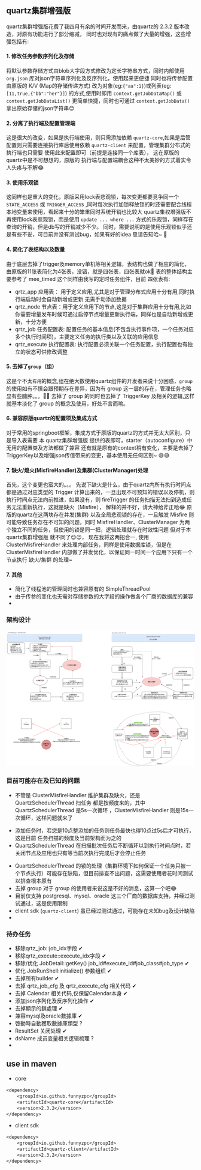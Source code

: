 

## quartz集群增强版
 
  quartz集群增强版花费了我四月有余的时间开发而来，由quartz的 2.3.2 版本改造，对原有功能进行了部分缩减，
同时也对现有的痛点做了大量的增强，这些增强包括有:

#### 1. 修改任务参数序列化及存储
  将默认参数存储方式由blob大字段方式修改为定长字符串方式，同时内部使用 `org.json` 库对json字符串序列化及反序列化，使用起来更便捷
  同时也将传参配置由原版的 K/V (Map的存储传递方式) 改为对象(eg:`{"aa":1}`)或列表(eg:`[11,true,{"bb":"her"}]`) 的方式,使用时即用
  `context.getJobDataMap()` 或 `context.getJobDataList()` 更简单快捷，同时也可通过 `context.getJobData()` 拿出原始存储的json字符串😊


#### 2. 分离了执行端及配置管理端
  这是很大的改变，如果是执行端使用，则只需添加依赖 `quartz-core`,如果是后管配置则只需要连接执行库后使用依赖 `quartz-client` 来配置，管理集群分布式的执行端也只需要
使用此来配置即可（前提是连接同一个库表）， 这在原版的quartz中是不可想想的，原版的 执行端与配置端耦合这种不太美妙的方式着实令人头疼与不解😂

#### 3. 使用乐观锁
  这同样也是重大的变化，原版采用lock表悲观锁，每次变更都要竞争同一个 `STATE_ACCESS` 或 `TRIGGER_ACCESS` ,同时每次执行加锁释放锁的时还需要配合线程本地变量来使用，看起来十分的笨重同时系统开销也比较大
  quartz集权增强版不再使用lock表悲观锁，而是使用 `update ... where ...` 方式的乐观锁，同样存在查询的开销，但是db写的开销减少不少。 
  同时，需要说明的是使用乐观锁似乎还是有些不妥，可目前并没有测试bug，如果有好的idea 恳请告知哈~ 🤦

#### 4. 简化了表结构以及数量
  由于底层去掉了trigger及memory单机等相关逻辑，表结构也做了相应的简化，由原版的11张表简化为4张表，没错，就是四张表，四张表就ok💪
  表的整体结构主要参考了 mee_timed 这个同样由我写的定时任务组件，目前 四张表有:
  + qrtz_app 应用表： 用于定义应用,尤其是对于管理分布式应用十分有用,同时执行端启动时会自动新增或更新 无需手动添加数据
  + qrtz_node 节点表：用于定义应用下的节点,这是对于集群应用十分有用,比如你需要增量发布时候可通过启停节点增量更新执行端，同样也是自动新增或更新，十分方便
  + qrtz_job 任务配置表: 配置任务的基本信息(不包含执行事件项，一个任务对应多个执行时间项)，主要定义任务的执行类以及关联的应用信息
  + qrtz_execute 执行配置表: 执行配置必须关联一个任务配置，执行配置也有独立的状态可供修改调整
  
#### 5. 去掉了`group`（组）
  这是个不太`有用`的概念,组在绝大数使用quartz组件的开发者来说十分困惑，`group`的使用如有不慎会跟预期存在差异，因为有 group 这一层的存在，管理任务也略显有些臃肿。。。🤨🤨
  去掉了 group 的同时也去掉了 TriggerKey 及相关的逻辑,这样就基本淡化了 group 的概念及使用，好处不言而喻。


#### 6. 兼容原版quartz的配置项及集成方式
  对于常用的springboot框架，集成方式于原版的quartz的方式并无太大区别，只是导入表需要 本 quartz集群增强版 提供的表即可，starter（autoconfigure）中无用的配置类及方法都做了兼容
  还有就是原有的context稍有变化，主要是去掉了TriggerKey以及增强json传值带来的变更，基本使用无任何区别~ 😅😅

#### 7. 缺火/熄火(MisfireHandler)及集群(ClusterManager)处理
  首先，这个变更也蛮大的。。。
  先说下缺火是什么，由于quartz内所有执行时间点都是通过对应类型的 Trigger 计算出来的，一旦出现不可预知的错误以及停机，则执行时间点无法向前推进，如果没有，则 fireTrigger 的任务扫描无法扫到造成任务无法重新执行，这就是缺火（Misfire），
  解释的并不好，请大神给斧正哈😂
  原版的quartz在这两块存在并发(集群) 以及全局悲观锁的存在，一旦触发 Misfire 则可能导致任务存在不可知的问题，同时 MisfireHandler、ClusterManager 为两个独立不同的任务，但使用的锁是同一把，逻辑处理就存在时效性问题
  但对于本 quartz集群增强版 就不同了😉😉， 现在我将这两招合一, 使用 ClusterMisfireHandler 来处理内部任务，同样是使用数据库锁，但是在 ClusterMisfireHandler 内部做了并发优化，以保证同一时间一个应用下只有一个节点执行
  缺火/集群 的处理~

#### 7. 其他
  + 简化了线程池的管理同时也兼容原有的 SimpleThreadPool 
  + 由于传参的变化也无需对存储参数的大字段的操作做各个厂商的数据库的兼容
  + 

### 架构设计

![](./new_doc/quartz定时任务改造.drawio_v1.3.png)
### 目前可能存在及已知的问题
 + 不管是 ClusterMisfireHandler 维护集群及缺火，还是 QuartzSchedulerThread 扫任务 都是按频度来的，其中 QuartzSchedulerThread 是5s一次循环 ，ClusterMisfireHandler 则是15s一次循环，这样问题就来了
  - 添加任务时，若您是10点整添加的任务则任务最快也得10点过5s后才可执行，这是目前 任务扫描的频度及当前架构而为之的
  - QuartzSchedulerThread 在扫描批次任务后不断循环以到执行时间点时，若关闭节点及应用也只有等当前次执行完成后才会停止任务
 + QuartzSchedulerThread 的锁的处理（集群环境下如何保证一个任务只被一个节点执行）可能存在缺陷，但目前排查不出问题，这需要使用者花时间测试以排查根本原有
 + 去掉 group 对于 group 的使用者来说这是不好的消息，这算一个吧😂
 + 目前仅支持 postgresql、mysql、oracle 这三个厂商的数据库支持，并经过测试通过，这是使用限制
 + client sdk (`quartz-client`) 虽已经过测试通过，可能存在未知bug及设计缺陷
 + 

### 待办任务
+ 移除qrtz_job::job_idx字段 ✔
+ 移除qrtz_execute::execute_idx字段 ✔
+ 移除/优化 JobDetail::getKey() job_id#execute_id#job_class#job_type ✔
+ 优化 JobRunShell:initialize() 参数组织  ✔
+ 去掉所有builder ✔
+ 去掉 qrtz_job_cfg 及 qrtz_execute_cfg 相关代码 ✔
+ 去掉 Calendar 相关代码,仅保留Calendar本身  ✔
+ 添加json序列化及反序列化操作 ✔
+ 去掉顯示的鎖處理 ✔
+ 兼容mysql及oracle數據庫 ✔
+ 啓動時自動獲取數據庫類型 ?
+ ResultSet 关闭处理 ✔
+ dsName 成员变量相关逻辑梳理 ?
+ 


## use in maven

+ core
```
<dependency>
    <groupId>io.github.funnyzpc</groupId>
    <artifactId>quartz-core</artifactId>
    <version>2.3.2</version>
</dependency>
```

+ client sdk
```
<dependency>
    <groupId>io.github.funnyzpc</groupId>
    <artifactId>quartz-client</artifactId>
    <version>2.3.2</version>
</dependency>
```
